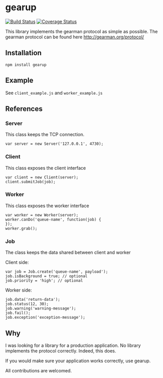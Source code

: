 # gearup
[![Build Status](https://travis-ci.org/allevo/gearup.svg?branch=master)](https://travis-ci.org/allevo/gearup)
[![Coverage Status](https://coveralls.io/repos/github/allevo/gearup/badge.svg?branch=master)](https://coveralls.io/github/allevo/gearup?branch=master)

This library implements the gearman protocol as simple as possible.
The gearman protocol can be found here http://gearman.org/protocol/

## Installation
```
npm install gearup
```

## Example
See `client_example.js` and `worker_example.js`

## References
### Server
This class keeps the TCP connection.

```
var server = new Server('127.0.0.1', 4730);
```

### Client
This class exposes the client interface

```
var client = new Client(server);
client.submitJob(job);
```

### Worker
This class exposes the worker interface
```
var worker = new Worker(server);
worker.canDo('queue-name', function(job) {
});
worker.grab();
```

### Job
The class keeps the data shared between client and worker

Client side:
```
var job = Job.create('queue-name', payload');
job.isBackground = true; // optional
job.priority = 'high'; // optional
```
Worker side:
```
job.data('return-data');
job.status(12, 30);
job.warning('warning-message');
job.fail();
job.exception('exception-message');
```

## Why
I was looking for a library for a production application. No library implements the protocol correctly. Indeed, this does.

If you would make sure your application works correctly, use gearup.

All contributions are welcomed.
